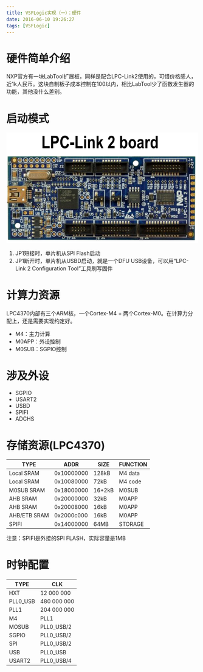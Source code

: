 ```yaml
---
title: VSFLogic实现（一）：硬件
date: 2016-06-10 19:26:27
tags: [VSFLogic]
---
```


# 硬件简单介绍
NXP官方有一块LabTool扩展板，同样是配合LPC-Link2使用的，可惜价格感人，近1k人民币。这块自制板子成本控制在100以内，相比LabTool少了函数发生器的功能，其他没什么差别。

# 启动模式
![](vsflogic_01_hardware/lpclink2.png)
1. JP1短接时，单片机从SPI Flash启动
2. JP1断开时，单片机从USBD启动，就是一个DFU USB设备，可以用“LPC-Link 2 Configuration Tool”工具刷写固件

# 计算力资源
LPC4370内部有三个ARM核，一个Cortex-M4 + 两个Cortex-M0。在计算力分配上，还是需要实现约定好。
- M4：主力计算
- M0APP：外设控制
- M0SUB：SGPIO控制

# 涉及外设
- SGPIO
- USART2
- USBD
- SPIFI
- ADCHS

# 存储资源(LPC4370)
TYPE         | ADDR       | SIZE   | FUNCTION
---          | ---        | ---    | ---
Local SRAM   | 0x10000000 | 128kB  | M4 data
Local SRAM   | 0x10080000 | 72kB   | M4 code
M0SUB SRAM   | 0x18000000 | 16+2kB | M0SUB
AHB SRAM     | 0x20000000 | 32kB   | M0APP
AHB SRAM     | 0x20008000 | 16kB   | M0APP
AHB/ETB SRAM | 0x2000c000 | 16kB   | M0APP
SPIFI        | 0x14000000 | 64MB   | STORAGE

注意：SPIFI是外接的SPI FLASH，实际容量是1MB

# 时钟配置
TYPE         | CLK       
---          | ---        
HXT          | 12 000 000
PLL0_USB     | 480 000 000
PLL1         | 204 000 000
M4           | PLL1
MOSUB        | PLL0_USB/2
SGPIO        | PLL0_USB/2
SPI          | PLL0_USB/2
USB          | PLL0_USB
USART2       | PLL0_USB/4
